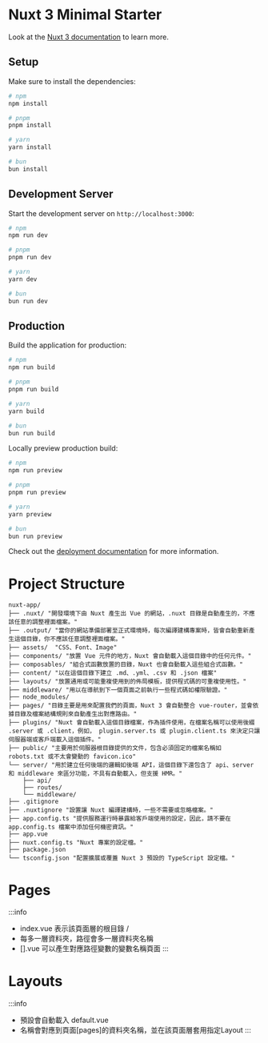 # Nuxt 3 Minimal Starter

Look at the [Nuxt 3 documentation](https://nuxt.com/docs/getting-started/introduction) to learn more.

## Setup

Make sure to install the dependencies:

```bash
# npm
npm install

# pnpm
pnpm install

# yarn
yarn install

# bun
bun install
```

## Development Server

Start the development server on `http://localhost:3000`:

```bash
# npm
npm run dev

# pnpm
pnpm run dev

# yarn
yarn dev

# bun
bun run dev
```

## Production

Build the application for production:

```bash
# npm
npm run build

# pnpm
pnpm run build

# yarn
yarn build

# bun
bun run build
```

Locally preview production build:

```bash
# npm
npm run preview

# pnpm
pnpm run preview

# yarn
yarn preview

# bun
bun run preview
```

Check out the [deployment documentation](https://nuxt.com/docs/getting-started/deployment) for more information.


#  Project Structure

```
nuxt-app/
├── .nuxt/ "開發環境下由 Nuxt 產生出 Vue 的網站，.nuxt 目錄是自動產生的，不應該任意的調整裡面檔案。"
├── .output/ "當你的網站準備部署至正式環境時，每次編譯建構專案時，皆會自動重新產生這個目錄，你不應該任意調整裡面檔案。"
├── assets/  "CSS、Font、Image"
├── components/ "放置 Vue 元件的地方，Nuxt 會自動載入這個目錄中的任何元件。"
├── composables/ "組合式函數放置的目錄，Nuxt 也會自動載入這些組合式函數。"
├── content/ "以在這個目錄下建立 .md、.yml、.csv 和 .json 檔案"
├── layouts/ "放置通用或可能重複使用到的佈局模板，提供程式碼的可重複使用性。"
├── middleware/ "用以在導航到下一個頁面之前執行一些程式碼如權限驗證。"
├── node_modules/
├── pages/ "目錄主要是用來配置我們的頁面，Nuxt 3 會自動整合 vue-router，並會依據目錄及檔案結構規則來自動產生出對應路由。"
├── plugins/ "Nuxt 會自動載入這個目錄檔案，作為插件使用，在檔案名稱可以使用後綴 .server 或 .client，例如， plugin.server.ts 或 plugin.client.ts 來決定只讓伺服器端或客戶端載入這個插件。"
├── public/ "主要用於伺服器根目錄提供的文件，包含必須固定的檔案名稱如 robots.txt 或不太會變動的 favicon.ico"
└── server/ "用於建立任何後端的邏輯如後端 API，這個目錄下還包含了 api、server 和 middleware 來區分功能，不具有自動載入，但支援 HMR。"
    ├── api/
    ├── routes/
    └── middleware/
├── .gitignore
├── .nuxtignore "設置讓 Nuxt 編譯建構時，一些不需要或忽略檔案。"
├── app.config.ts "提供服務運行時暴露給客戶端使用的設定，因此，請不要在 app.config.ts 檔案中添加任何機密資訊。"
├── app.vue
├── nuxt.config.ts "Nuxt 專案的設定檔。"
├── package.json
└── tsconfig.json "配置擴展或覆蓋 Nuxt 3 預設的 TypeScript 設定檔。"
```

# Pages
:::info
* index.vue 表示該頁面層的根目錄 /
* 每多一層資料夾，路徑會多一層資料夾名稱
* [<pathParam>].vue 可以產生對應路徑變數的變數名稱頁面
:::

# Layouts
:::info
* 預設會自動載入 default.vue
* 名稱會對應到頁面[pages]的資料夾名稱，並在該頁面層套用指定Layout
:::
